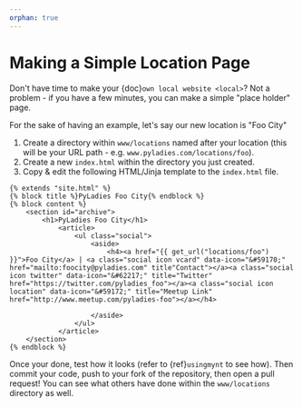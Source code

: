 ```yaml
---
orphan: true
---
```


# Making a Simple Location Page

Don't have time to make your {doc}`own local website <local>`?  Not a problem - if you have a few minutes, you can make a simple "place holder" page.

For the sake of having an example, let's say our new location is "Foo City"

1. Create a directory within `www/locations` named after your location (this will be your URL path - e.g. `www.pyladies.com/locations/foo`).
2. Create a new `index.html` within the directory you just created.
3. Copy & edit the following HTML/Jinja template to the `index.html` file.

```jinja
{% extends "site.html" %}
{% block title %}PyLadies Foo City{% endblock %}
{% block content %}
    <section id="archive">
        <h1>PyLadies Foo City</h1>
            <article>
                <ul class="social">
                    <aside>
                        <h4><a href="{{ get_url("locations/foo") }}">Foo City</a> | <a class="social icon vcard" data-icon="&#59170;" href="mailto:foocity@pyladies.com" title"Contact"></a><a class="social icon twitter" data-icon="&#62217;" title="Twitter" href="https://twitter.com/pyladies_foo"></a><a class="social icon location" data-icon="&#59172;" title="Meetup Link" href="http://www.meetup.com/pyladies-foo"></a></h4>

                    </aside>
                </ul>
            </article>
    </section>
{% endblock %}
```

Once your done, test how it looks (refer to {ref}`usingmynt` to see how).  Then commit your code, push to your fork of the repository, then open a pull request!  You can see what others have done within the `www/locations` directory as well.
